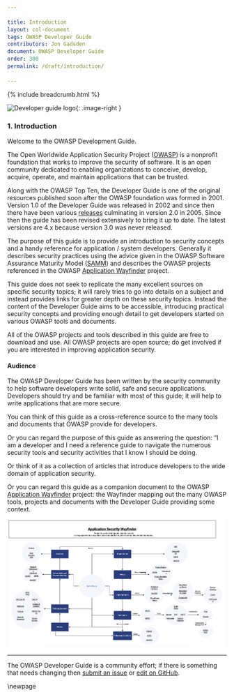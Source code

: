 ```yaml
---

title: Introduction
layout: col-document
tags: OWASP Developer Guide
contributors: Jon Gadsden
document: OWASP Developer Guide
order: 300
permalink: /draft/introduction/

---
```


{% include breadcrumb.html %}

<style type="text/css">
.image-right {
  height: 180px;
  display: block;
  margin-left: auto;
  margin-right: auto;
  float: right;
}
</style>

![Developer guide logo](../../assets/images/dg_logo.png "OWASP Developer Guide"){: .image-right }

### 1. Introduction

Welcome to the OWASP Development Guide.

The Open Worldwide Application Security Project ([OWASP][about]) is a nonprofit foundation
that works to improve the security of software.
It is an open community dedicated to enabling organizations to
conceive, develop, acquire, operate, and maintain applications that can be trusted.

Along with the OWASP Top Ten, the Developer Guide is one of the original resources
published soon after the OWASP foundation was formed in 2001.
Version 1.0 of the Developer Guide was released in 2002
and since then there have been various [releases][versions] culminating in version 2.0 in 2005.
Since then the guide has been revised extensively to bring it up to date.
The latest versions are 4.x because version 3.0 was never released.

The purpose of this guide is to provide an introduction to security concepts
and a handy reference for application / system developers.
Generally it describes security practices using the advice given in the
OWASP Software Assurance Maturity Model ([SAMM][samm]) and describes the OWASP projects
referenced in the OWASP [Application Wayfinder][wayfinder] project.

This guide does not seek to replicate the many excellent sources on specific security topics;
it will rarely tries to go into details on a subject and instead provides links for greater depth on these security topics.
Instead the content of the Developer Guide aims to be accessible, introducing  practical security concepts
and providing enough detail to get developers started on various OWASP tools and documents.

All of the OWASP projects and tools described in this guide are free to download and use.
All OWASP projects are open source; do get involved if you are interested in improving application security.

#### Audience

The OWASP Developer Guide has been written by the security community to help software developers write solid,
safe and secure applications.
Developers should try and be familiar with most of this guide; it will help to write applications that are more secure.

You can think of this guide as a cross-reference source to the many tools and documents that OWASP provide for developers.

Or you can regard the purpose of this guide as answering the question:
 “I am a developer and I need a reference guide to navigate the numerous security tools
 and security activities that I know I should be doing.

Or think of it as a collection of articles that introduce developers to the wide domain of application security.

Or you can regard this guide as a companion document to the OWASP [Application Wayfinder][wayfinder] project:
the Wayfinder mapping out the many OWASP tools, projects and documents with the Developer Guide providing some context.

[![Application Wayfinder Diagram](../assets/images/owasp-wayfinder.png "OWASP Application Wayfinder")][wayfinder]

----

The OWASP Developer Guide is a community effort; if there is something that needs changing
then [submit an issue][issue03] or [edit on GitHub][edit03].

[about]: https://owasp.org/about/
[edit03]: https://github.com/OWASP/www-project-developer-guide/blob/main/draft/03-introduction.md
[issue03]: https://github.com/OWASP/www-project-developer-guide/issues/new?labels=enhancement&template=request.md&title=Update:%2003-introduction
[samm]: https://owaspsamm.org/about/
[versions]: https://github.com/OWASP/DevGuide/wiki#old-versions
[wayfinder]: https://owasp.org/www-project-integration-standards/

\newpage
